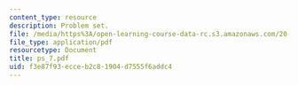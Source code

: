 ```yaml
---
content_type: resource
description: Problem set.
file: /media/https%3A/open-learning-course-data-rc.s3.amazonaws.com/20-410j-molecular-cellular-and-tissue-biomechanics-be-410j-spring-2003/f3e87f93ecceb2c81904d7555f6addc4_ps_7.pdf
file_type: application/pdf
resourcetype: Document
title: ps_7.pdf
uid: f3e87f93-ecce-b2c8-1904-d7555f6addc4
---
```

